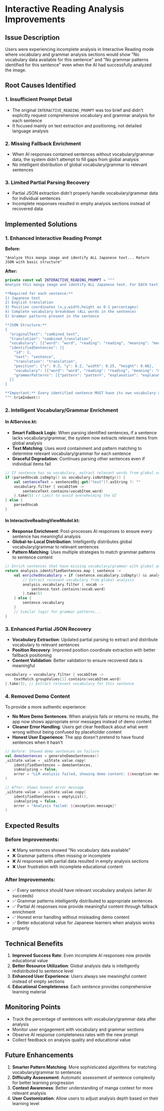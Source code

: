 # Interactive Reading Analysis Improvements

## Issue Description
Users were experiencing incomplete analysis in Interactive Reading mode where vocabulary and grammar analysis sections would show "No vocabulary data available for this sentence" and "No grammar patterns identified for this sentence" even when the AI had successfully analyzed the image.

## Root Causes Identified

### 1. **Insufficient Prompt Detail**
- The original `INTERACTIVE_READING_PROMPT` was too brief and didn't explicitly request comprehensive vocabulary and grammar analysis for each sentence
- It focused mainly on text extraction and positioning, not detailed language analysis

### 2. **Missing Fallback Enrichment**
- When AI responses contained sentences without vocabulary/grammar data, the system didn't attempt to fill gaps from global analysis
- No intelligent distribution of global vocabulary/grammar to relevant sentences

### 3. **Limited Partial Parsing Recovery**
- Partial JSON extraction didn't properly handle vocabulary/grammar data for individual sentences
- Incomplete responses resulted in empty analysis sections instead of recovered data

## Implemented Solutions

### 1. **Enhanced Interactive Reading Prompt**

**Before:**
```
"Analyze this manga image and identify ALL Japanese text... Return JSON with basic structure"
```

**After:**
```kotlin
private const val INTERACTIVE_READING_PROMPT = """
Analyze this manga image and identify ALL Japanese text. For EACH text element found, provide comprehensive language analysis.

**Required for each sentence:**
1) Japanese text
2) English translation  
3) Position coordinates (x,y,width,height as 0-1 percentages)
4) Complete vocabulary breakdown (ALL words in the sentence)
5) Grammar patterns present in the sentence

**JSON Structure:**
{
  "originalText": "combined_text",
  "translation": "combined_translation", 
  "vocabulary": [{"word": "word", "reading": "reading", "meaning": "meaning", "partOfSpeech": "type"}],
  "identifiedSentences": [{
    "id": 1,
    "text": "sentence",
    "translation": "translation",
    "position": {"x": 0.3, "y": 0.2, "width": 0.25, "height": 0.06},
    "vocabulary": [{"word": "word", "reading": "reading", "meaning": "meaning", "partOfSpeech": "type", "jlptLevel": "N5", "difficulty": 1}],
    "grammarPatterns": [{"pattern": "pattern", "explanation": "explanation", "example": "example", "difficulty": "beginner"}]
  }]
}

**Important:** Every identified sentence MUST have its own vocabulary and grammarPatterns arrays with comprehensive analysis.
""".trimIndent()
```

### 2. **Intelligent Vocabulary/Grammar Enrichment**

#### In AIService.kt:
- **Smart Fallback Logic**: When parsing identified sentences, if a sentence lacks vocabulary/grammar, the system now extracts relevant items from global analysis
- **Text Matching**: Uses word containment and pattern matching to determine relevant vocabulary/grammar for each sentence
- **Graceful Degradation**: Continues parsing other sentences even if individual items fail

```kotlin
// If sentence has no vocabulary, extract relevant words from global vocabulary
if (parsedVocab.isEmpty() && vocabulary.isNotEmpty()) {
    val sentenceText = sentenceObj.get("text")?.asString ?: ""
    vocabulary.filter { vocabItem ->
        sentenceText.contains(vocabItem.word)
    }.take(5) // Limit to avoid overwhelming the UI
} else {
    parsedVocab
}
```

#### In InteractiveReadingViewModel.kt:
- **Response Enrichment**: Post-processes AI responses to ensure every sentence has meaningful analysis
- **Global-to-Local Distribution**: Intelligently distributes global vocabulary/grammar to relevant sentences
- **Pattern Matching**: Uses multiple strategies to match grammar patterns to sentence content

```kotlin
// Enrich sentences that have missing vocabulary/grammar with global analysis
return analysis.identifiedSentences.map { sentence ->
    val enrichedVocabulary = if (sentence.vocabulary.isEmpty() && analysis.vocabulary.isNotEmpty()) {
        // Extract relevant vocabulary from global analysis
        analysis.vocabulary.filter { vocab ->
            sentence.text.contains(vocab.word)
        }.take(5)
    } else {
        sentence.vocabulary
    }
    // Similar logic for grammar patterns...
}
```

### 3. **Enhanced Partial JSON Recovery**

- **Vocabulary Extraction**: Updated partial parsing to extract and distribute vocabulary to relevant sentences
- **Position Recovery**: Improved position coordinate extraction with better fallback positioning
- **Content Validation**: Better validation to ensure recovered data is meaningful

```kotlin
vocabulary = vocabulary.filter { vocabItem ->
    textMatch.groupValues[1].contains(vocabItem.word)
}.take(3), // Extract relevant vocabulary for this sentence
```

### 4. **Removed Demo Content**

To provide a more authentic experience:

- **No More Demo Sentences**: When analysis fails or returns no results, the app now shows appropriate error messages instead of demo content
- **Cleaner Error Handling**: Users get clear feedback about what went wrong without being confused by placeholder content
- **Honest User Experience**: The app doesn't pretend to have found sentences when it hasn't

```kotlin
// Before: Showed demo sentences on failure
val demoSentences = generateDemoSentences()
_uiState.value = _uiState.value.copy(
    identifiedSentences = demoSentences,
    isAnalyzing = false,
    error = "LLM analysis failed, showing demo content: ${exception.message}"
)

// After: Shows honest error message
_uiState.value = _uiState.value.copy(
    identifiedSentences = emptyList(),
    isAnalyzing = false,
    error = "Analysis failed: ${exception.message}"
)
```

## Expected Results

### Before Improvements:
- ❌ Many sentences showed "No vocabulary data available"
- ❌ Grammar patterns often missing or incomplete
- ❌ AI responses with partial data resulted in empty analysis sections
- ❌ User frustration with incomplete educational content

### After Improvements:
- ✅ Every sentence should have relevant vocabulary analysis (when AI succeeds)
- ✅ Grammar patterns intelligently distributed to appropriate sentences
- ✅ Partial AI responses now provide meaningful content through fallback enrichment
- ✅ Honest error handling without misleading demo content
- ✅ Better educational value for Japanese learners when analysis works properly

## Technical Benefits

1. **Improved Success Rate**: Even incomplete AI responses now provide educational value
2. **Better Resource Utilization**: Global analysis data is intelligently redistributed to sentence level
3. **Enhanced User Experience**: Users always see meaningful content instead of empty sections
4. **Educational Completeness**: Each sentence provides comprehensive learning material

## Monitoring Points

- Track the percentage of sentences with vocabulary/grammar data after analysis
- Monitor user engagement with vocabulary and grammar sections
- Observe AI response completeness rates with the new prompt
- Collect feedback on analysis quality and educational value

## Future Enhancements

1. **Smarter Pattern Matching**: More sophisticated algorithms for matching vocabulary/grammar to sentences
2. **Difficulty Assessment**: Automatic assessment of sentence complexity for better learning progression
3. **Context Awareness**: Better understanding of manga context for more relevant analysis
4. **User Customization**: Allow users to adjust analysis depth based on their learning level

